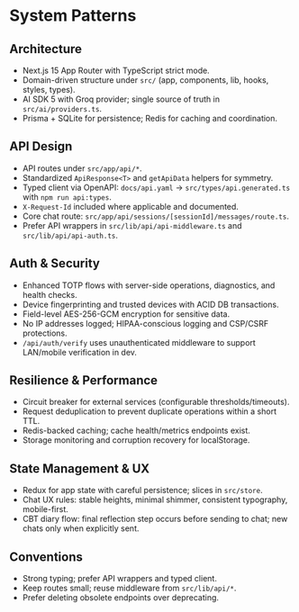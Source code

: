 # System Patterns

## Architecture
- Next.js 15 App Router with TypeScript strict mode.
- Domain-driven structure under `src/` (app, components, lib, hooks, styles, types).
- AI SDK 5 with Groq provider; single source of truth in `src/ai/providers.ts`.
- Prisma + SQLite for persistence; Redis for caching and coordination.

## API Design
- API routes under `src/app/api/*`.
- Standardized `ApiResponse<T>` and `getApiData` helpers for symmetry.
- Typed client via OpenAPI: `docs/api.yaml` → `src/types/api.generated.ts` with `npm run api:types`.
- `X-Request-Id` included where applicable and documented.
- Core chat route: `src/app/api/sessions/[sessionId]/messages/route.ts`.
- Prefer API wrappers in `src/lib/api/api-middleware.ts` and `src/lib/api/api-auth.ts`.

## Auth & Security
- Enhanced TOTP flows with server-side operations, diagnostics, and health checks.
- Device fingerprinting and trusted devices with ACID DB transactions.
- Field-level AES-256-GCM encryption for sensitive data.
- No IP addresses logged; HIPAA-conscious logging and CSP/CSRF protections.
- `/api/auth/verify` uses unauthenticated middleware to support LAN/mobile verification in dev.

## Resilience & Performance
- Circuit breaker for external services (configurable thresholds/timeouts).
- Request deduplication to prevent duplicate operations within a short TTL.
- Redis-backed caching; cache health/metrics endpoints exist.
- Storage monitoring and corruption recovery for localStorage.

## State Management & UX
- Redux for app state with careful persistence; slices in `src/store`.
- Chat UX rules: stable heights, minimal shimmer, consistent typography, mobile-first.
- CBT diary flow: final reflection step occurs before sending to chat; new chats only when explicitly sent.

## Conventions
- Strong typing; prefer API wrappers and typed client.
- Keep routes small; reuse middleware from `src/lib/api/*`.
- Prefer deleting obsolete endpoints over deprecating.

